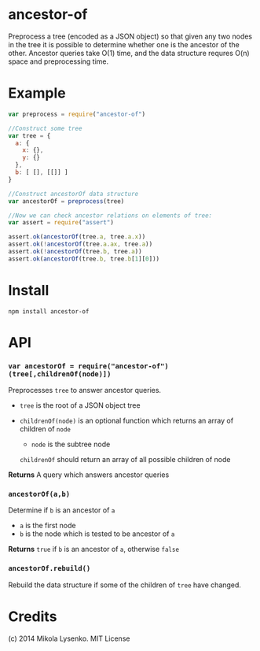 ancestor-of
===========
Preprocess a tree (encoded as a JSON object) so that given any two nodes in the tree it is possible to determine whether one is the ancestor of the other. Ancestor queries take O(1) time, and the data structure requres O(n) space and preprocessing time.

# Example

```javascript
var preprocess = require("ancestor-of")

//Construct some tree
var tree = {
  a: {
    x: {},
    y: {}
  },
  b: [ [], [[]] ]
}

//Construct ancestorOf data structure
var ancestorOf = preprocess(tree)

//Now we can check ancestor relations on elements of tree:
var assert = require("assert")

assert.ok(ancestorOf(tree.a, tree.a.x))
assert.ok(!ancestorOf(tree.a.ax, tree.a))
assert.ok(!ancestorOf(tree.b, tree.a))
assert.ok(ancestorOf(tree.b, tree.b[1][0]))
```

# Install

```
npm install ancestor-of
```

# API

### `var ancestorOf = require("ancestor-of")(tree[,childrenOf(node)])`
Preprocesses `tree` to answer ancestor queries.

* `tree` is the root of a JSON object tree
* `childrenOf(node)` is an optional function which returns an array of children of `node`

    + `node` is the subtree node

    `childrenOf` should return an array of all possible children of node

**Returns** A query which answers ancestor queries

### `ancestorOf(a,b)`
Determine if `b` is an ancestor of `a`

* `a` is the first node
* `b` is the node which is tested to be ancestor of `a`

**Returns** `true` if `b` is an ancestor of `a`, otherwise `false`

### `ancestorOf.rebuild()`
Rebuild the data structure if some of the children of `tree` have changed.

# Credits
(c) 2014 Mikola Lysenko. MIT License
